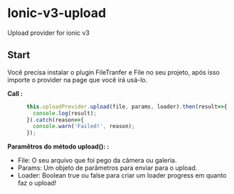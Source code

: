 # Ionic-v3-upload
Upload provider for ionic v3

## Start ##
Você precisa instalar o plugin FileTranfer e File no seu projeto, após isso importe o provider na page que você irá usá-lo.


**Call :**

```typescript
      this.uploadProvider.upload(file, params, loader).then(result=>{
        console.log(result);
      }).catch(reason=>{
        console.warn('Failed!', reason);
      });
```

**Paramêtros do método upload(): :**
- File: O seu arquivo que foi pego da câmera ou galeria.
- Params: Um objeto de parâmetros para enviar para o upload.
- Loader: Boolean true ou false para criar um loader progress em quanto faz o upload!
